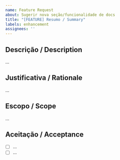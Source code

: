 ```yaml
---
name: Feature Request
about: Sugerir nova seção/funcionalidade de docs
title: "[FEATURE] Resumo / Summary"
labels: enhancement
assignees: ''
---
```


## Descrição / Description
...

## Justificativa / Rationale
...

## Escopo / Scope
...

## Aceitação / Acceptance
- [ ] ...
- [ ] ...
